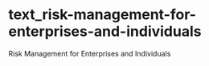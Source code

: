 # text_risk-management-for-enterprises-and-individuals
Risk Management for Enterprises and Individuals
